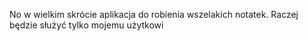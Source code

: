 No w wielkim skrócie aplikacja do robienia wszelakich notatek. Raczej będzie służyć tylko mojemu użytkowi